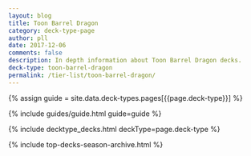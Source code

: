 ```yaml
---
layout: blog
title: Toon Barrel Dragon
category: deck-type-page
author: pll
date: 2017-12-06
comments: false
description: In depth information about Toon Barrel Dragon decks.
deck-type: toon-barrel-dragon
permalink: /tier-list/toon-barrel-dragon/ 
---
```


{% assign guide = site.data.deck-types.pages[{{page.deck-type}}] %}

{% include guides/guide.html guide=guide %}

{% include decktype_decks.html deckType=page.deck-type %}

{% include top-decks-season-archive.html %}